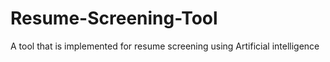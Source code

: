 # Resume-Screening-Tool
A tool that is implemented for resume screening using Artificial intelligence 
